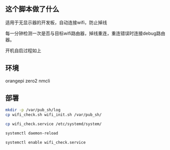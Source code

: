 ## 这个脚本做了什么

适用于无显示器的开发板，自动连接wifi，防止掉线

每一分钟检测一次是否与目标wifi路由器，掉线重连，重连错误时连接debug路由器。

开机自启过程如上

## 环境

orangepi zero2
nmcli

## 部署

```bash
mkdir -p /var/pub_sh/log
cp wifi_check.sh wifi_init.sh /var/pub_sh/

cp wifi_check.service /etc/systemd/system/

systemctl daemon-reload

systemctl enable wifi_check.service
```
